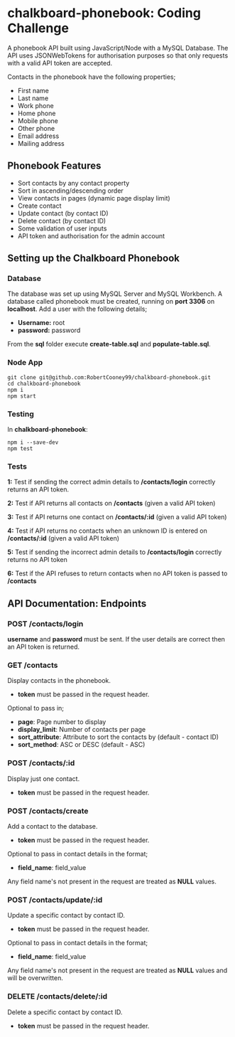 # chalkboard-phonebook: Coding Challenge

A phonebook API built using JavaScript/Node with a MySQL Database. The API uses JSONWebTokens for authorisation purposes so that only requests with a valid API token are accepted.

Contacts in the phonebook have the following properties;

- First name
- Last name
- Work phone
- Home phone
- Mobile phone
- Other phone
- Email address
- Mailing address

## Phonebook Features

- Sort contacts by any contact property
- Sort in ascending/descending order
- View contacts in pages (dynamic page display limit)
- Create contact
- Update contact (by contact ID)
- Delete contact (by contact ID)
- Some validation of user inputs
- API token and authorisation for the admin account

## Setting up the Chalkboard Phonebook

### Database

The database was set up using MySQL Server and MySQL Workbench. A database called phonebook must be created, running on **port 3306** on **localhost**. Add a user with the following details;

- **Username:** root
- **password:** password

From the **sql** folder execute **create-table.sql** and **populate-table.sql**.

### Node App

```
git clone git@github.com:RobertCooney99/chalkboard-phonebook.git
cd chalkboard-phonebook
npm i
npm start
```

### Testing

In **chalkboard-phonebook**:

```
npm i --save-dev
npm test
```

### Tests

**1:** Test if sending the correct admin details to **/contacts/login** correctly returns an API token.

**2:** Test if API returns all contacts on **/contacts** (given a valid API token)

**3:** Test if API returns one contact on **/contacts/:id** (given a valid API token)

**4:** Test if API returns no contacts when an unknown ID is entered on **/contacts/:id** (given a valid API token)

**5:** Test if sending the incorrect admin details to **/contacts/login** correctly returns no API token

**6:** Test if the API refuses to return contacts when no API token is passed to **/contacts**

## API Documentation: Endpoints

### POST /contacts/login

**username** and **password** must be sent. If the user details are correct then an API token is returned.

### GET /contacts

Display contacts in the phonebook.

- **token** must be passed in the request header.

Optional to pass in;

- **page**: Page number to display
- **display_limit**: Number of contacts per page
- **sort_attribute**: Attribute to sort the contacts by (default - contact ID)
- **sort_method**: ASC or DESC (default - ASC)

### POST /contacts/:id

Display just one contact.

- **token** must be passed in the request header.

### POST /contacts/create

Add a contact to the database.

- **token** must be passed in the request header.

Optional to pass in contact details in the format;

- **field_name**: field_value

Any field name's not present in the request are treated as **NULL** values.

### POST /contacts/update/:id

Update a specific contact by contact ID.

- **token** must be passed in the request header.

Optional to pass in contact details in the format;

- **field_name**: field_value

Any field name's not present in the request are treated as **NULL** values and will be overwritten.

### DELETE /contacts/delete/:id

Delete a specific contact by contact ID.

- **token** must be passed in the request header.




